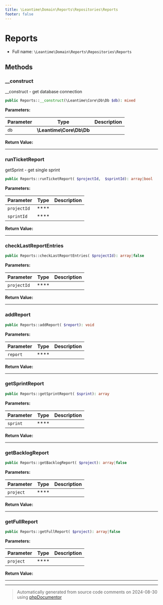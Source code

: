 ```yaml
---
title: \Leantime\Domain\Reports\Repositories\Reports
footer: false
---
```


# Reports





* Full name: `\Leantime\Domain\Reports\Repositories\Reports`



## Methods

### __construct

__construct - get database connection

```php
public Reports::__construct(\Leantime\Core\Db\Db $db): mixed
```








**Parameters:**

| Parameter | Type | Description |
|-----------|------|-------------|
| `db` | **\Leantime\Core\Db\Db** |  |


**Return Value:**





---
### runTicketReport

getSprint - get single sprint

```php
public Reports::runTicketReport( $projectId,  $sprintId): array|bool
```








**Parameters:**

| Parameter | Type | Description |
|-----------|------|-------------|
| `projectId` | **** |  |
| `sprintId` | **** |  |


**Return Value:**





---
### checkLastReportEntries



```php
public Reports::checkLastReportEntries( $projectId): array|false
```








**Parameters:**

| Parameter | Type | Description |
|-----------|------|-------------|
| `projectId` | **** |  |


**Return Value:**





---
### addReport



```php
public Reports::addReport( $report): void
```








**Parameters:**

| Parameter | Type | Description |
|-----------|------|-------------|
| `report` | **** |  |


**Return Value:**





---
### getSprintReport



```php
public Reports::getSprintReport( $sprint): array
```








**Parameters:**

| Parameter | Type | Description |
|-----------|------|-------------|
| `sprint` | **** |  |


**Return Value:**





---
### getBacklogReport



```php
public Reports::getBacklogReport( $project): array|false
```








**Parameters:**

| Parameter | Type | Description |
|-----------|------|-------------|
| `project` | **** |  |


**Return Value:**





---
### getFullReport



```php
public Reports::getFullReport( $project): array|false
```








**Parameters:**

| Parameter | Type | Description |
|-----------|------|-------------|
| `project` | **** |  |


**Return Value:**





---


---
> Automatically generated from source code comments on 2024-08-30 using [phpDocumentor](http://www.phpdoc.org/)
